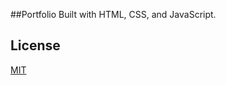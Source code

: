 ##Portfolio
Built with HTML, CSS, and JavaScript.


## License

[MIT](https://choosealicense.com/licenses/mit/)
